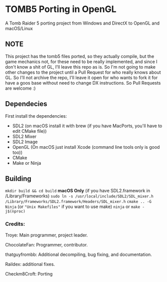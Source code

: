 # TOMB5 Porting in OpenGL
A Tomb Raider 5 porting project from Windows and DirectX to OpenGL and macOS/Linux

## NOTE
This project has the tomb5 files ported, so they actually compile, but the game mechanics not, for these need to be really implemented, and since I don't know a shit of GL, I'll leave this repo as is. So I'm not going to make other changes to the project until a Pull Request for who really knows about GL. 
So I'll not archive the repo, I'll leave it open for who wants to fork it for have a goos base without need to change DX instructions. 
So Pull Requests are welcome :)

## Dependecies
First install the dependencies:
- SDL2 (on macOS install it with brew (if you have MacPorts, you'll have to edit CMake file))
- SDL2 Mixer
- SDL2 Image
- OpenGL (On macOS just install Xcode (command line tools only is good too))
- CMake
- Make or Ninja 

## Building
`mkdir build && cd build`
**macOS Only** (if you have SDL2.framework in /Library/Frameworks) `sudo ln -s /usr/local/include/SDL2/SDL_mixer.h /Library/Frameworks/SDL2.framework/Headers/SDL_mixer.h`
`cmake .. -G Ninja` (or `"Unix Makefiles"` if you want to use make)
`ninja` or `make -j$(nproc)`

### Credits:
Troye: Main programmer, project leader.

ChocolateFan: Programmer, contributor.

thatguyfrombb: Additional decompiling, bug fixing, and documentation.

Raildex: additional fixes.

Checkm8Croft: Porting